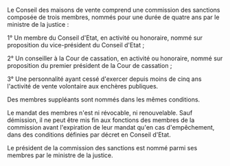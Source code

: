 Le Conseil des maisons de vente comprend une commission des sanctions composée de trois membres, nommés pour une durée de quatre ans par le ministre de la justice :

1° Un membre du Conseil d'Etat, en activité ou honoraire, nommé sur proposition du vice-président du Conseil d'Etat ;

2° Un conseiller à la Cour de cassation, en activité ou honoraire, nommé sur proposition du premier président de la Cour de cassation ;

3° Une personnalité ayant cessé d'exercer depuis moins de cinq ans l'activité de vente volontaire aux enchères publiques.

Des membres suppléants sont nommés dans les mêmes conditions.

Le mandat des membres n'est ni révocable, ni renouvelable. Sauf démission, il ne peut être mis fin aux fonctions des membres de la commission avant l'expiration de leur mandat qu'en cas d'empêchement, dans des conditions définies par décret en Conseil d'Etat.

Le président de la commission des sanctions est nommé parmi ses membres par le ministre de la justice.
